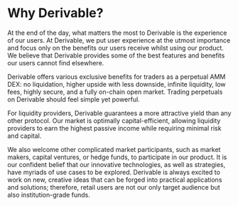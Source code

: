 # Why Derivable?

At the end of the day, what matters the most to Derivable is the experience of our users. At Derivable, we put user experience at the utmost importance and focus only on the benefits our users receive whilst using our product. We believe that Derivable provides some of the best features and benefits our users cannot find elsewhere.

Derivable offers various exclusive benefits for traders as a perpetual AMM DEX: no liquidation, higher upside with less downside, infinite liquidity, low fees, highly secure, and a fully on-chain open market. Trading perpetuals on Derivable should feel simple yet powerful.

For liquidity providers, Derivable guarantees a more attractive yield than any other protocol. Our market is optimally capital-efficient, allowing liquidity providers to earn the highest passive income while requiring minimal risk and capital.

We also welcome other complicated market participants, such as market makers, capital ventures, or hedge funds, to participate in our product. It is our confident belief that our innovative technologies, as well as strategies, have myriads of use cases to be explored. Derivable is always excited to work on new, creative ideas that can be forged into practical applications and solutions; therefore, retail users are not our only target audience but also institution-grade funds.
